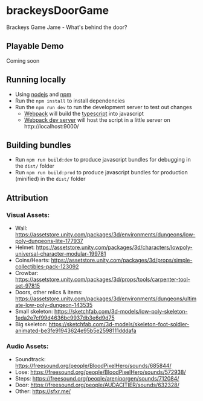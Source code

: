# brackeysDoorGame

Brackeys Game Jame - What's behind the door?

## Playable Demo

Coming soon

## Running locally

- Using [nodejs](https://nodejs.org/en/) and [npm](https://www.npmjs.com/)
- Run the `npm install` to install dependencies
- Run the `npm run dev` to run the development server to test out changes
  - [Webpack](https://webpack.js.org/) will build the [typescript](https://www.typescriptlang.org/) into javascript
  - [Webpack dev server](https://webpack.js.org/configuration/dev-server/) will host the script in a little server on http://localhost:9000/

## Building bundles

- Run `npm run build:dev` to produce javascript bundles for debugging in the `dist/` folder
- Run `npm run build:prod` to produce javascript bundles for production (minified) in the `dist/` folder

## Attribution

### Visual Assets:

- Wall: https://assetstore.unity.com/packages/3d/environments/dungeons/low-poly-dungeons-lite-177937
- Helmet: https://assetstore.unity.com/packages/3d/characters/lowpoly-universal-character-modular-199781
- Coins/Hearts: https://assetstore.unity.com/packages/3d/props/simple-collectibles-pack-123092
- Crowbar: https://assetstore.unity.com/packages/3d/props/tools/carpenter-tool-set-97815
- Doors, other relics & items: https://assetstore.unity.com/packages/3d/environments/dungeons/ultimate-low-poly-dungeon-143535
- Small skeleton: https://sketchfab.com/3d-models/low-poly-skeleton-1eda2e7cf99d4636bc9937db3e6d9d75
- Big skeleton: https://sketchfab.com/3d-models/skeleton-foot-soldier-animated-be3fe91943624e95b5e2598111dddafa

### Audio Assets:

- Soundtrack: https://freesound.org/people/BloodPixelHero/sounds/685844/
- Lose: https://freesound.org/people/BloodPixelHero/sounds/572938/
- Steps: https://freesound.org/people/areniporgen/sounds/712084/
- Door: https://freesound.org/people/AUDACITIER/sounds/632328/
- Other: https://sfxr.me/
